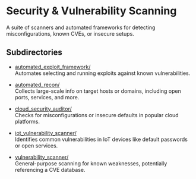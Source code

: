 # Security & Vulnerability Scanning

A suite of scanners and automated frameworks for detecting misconfigurations, known CVEs, or insecure setups.

## Subdirectories

- [automated_exploit_framework/](./automated_exploit_framework/)  
  Automates selecting and running exploits against known vulnerabilities.

- [automated_recon/](./automated_recon/)  
  Collects large-scale info on target hosts or domains, including open ports, services, and more.

- [cloud_security_auditor/](./cloud_security_auditor/)  
  Checks for misconfigurations or insecure defaults in popular cloud platforms.

- [iot_vulnerability_scanner/](./iot_vulnerability_scanner/)  
  Identifies common vulnerabilities in IoT devices like default passwords or open services.

- [vulnerability_scanner/](./vulnerability_scanner/)  
  General-purpose scanning for known weaknesses, potentially referencing a CVE database.


